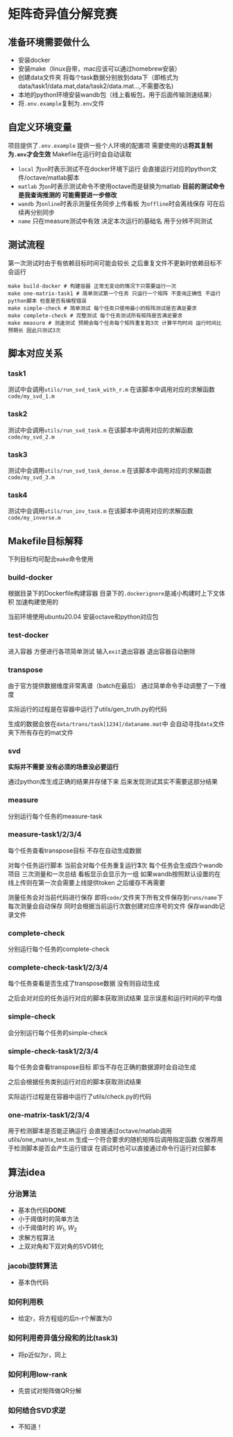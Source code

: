 # 矩阵奇异值分解竞赛
## 准备环境需要做什么
- 安装docker
- 安装make（linux自带，mac应该可以通过homebrew安装）
- 创建data文件夹 将每个task数据分别放到data下（即格式为data/task1/data.mat,data/task2/data.mat...,不需要改名)
- 本地的python环境安装wandb包（线上看板包，用于后面传输测速结果）
- 将`.env.example`复制为`.env`文件
## 自定义环境变量
项目提供了`.env.example` 提供一些个人环境的配置项 需要使用的话**将其复制为`.env`才会生效** Makefile在运行时会自动读取
- `local` 为`on`时表示测试不在docker环境下运行 会直接运行对应的python文件/octave/matlab脚本
- `matlab` 为`on`时表示测试命令不使用octave而是替换为matlab **目前的测试命令是我查询推测的 可能需要进一步修改**
- `wandb` 为`online`时表示测量任务同步上传看板 为`offline`时会离线保存 可在后续再分别同步
- `name` 只在measure测试中有效 决定本次运行的基础名 用于分辨不同测试
## 测试流程
第一次测试时由于有依赖目标时间可能会较长 之后重复文件不更新时依赖目标不会运行
```shell
make build-docker # 构建容器 正常无变动的情况下只需要运行一次
make one-matrix-task1 # 简单测试第一个任务 只运行一个矩阵 不查询正确性 不运行python脚本 检查是否有编程错误
make simple-check # 简单测试 每个任务只使用最小的矩阵测试是否满足要求
make complete-check # 完整测试 每个任务测试所有矩阵是否满足要求
make measure # 测速测试 预期会每个任务每个矩阵重复跑3次 计算平均时间 运行时间比预期长 因此只测试3次
```
## 脚本对应关系
### task1
测试中会调用`utils/run_svd_task_with_r.m` 在该脚本中调用对应的求解函数`code/my_svd_1.m`
### task2
测试中会调用`utils/run_svd_task.m` 在该脚本中调用对应的求解函数`code/my_svd_2.m`
### task3
测试中会调用`utils/run_svd_task_dense.m` 在该脚本中调用对应的求解函数`code/my_svd_3.m`
### task4
测试中会调用`utils/run_inv_task.m` 在该脚本中调用对应的求解函数`code/my_inverse.m`

## Makefile目标解释
下列目标均可配合`make`命令使用
### build-docker
根据目录下的Dockerfile构建容器 目录下的`.dockerignore`是减小构建时上下文体积 加速构建使用的

当前环境使用ubuntu20.04 安装octave和python对应包 
### test-docker
进入容器 方便进行各项简单测试 输入`exit`退出容器 退出容器自动删除
### transpose
由于官方提供数据维度非常离谱（batch在最后） 通过简单命令手动调整了一下维度

实际运行的过程是在容器中运行了utils/gen_truth.py的代码

生成的数据会放在`data/trans/task[1234]/dataname.mat`中 会自动寻找`data`文件夹下所有存在的mat文件
### svd
**实际并不需要 没有必须的场景没必要运行** 

通过python库生成正确的结果并存储下来 后来发现测试其实不需要这部分结果
### measure
分别运行每个任务的measure-task
### measure-task1/2/3/4
每个任务查看transpose目标 不存在自动生成数据

对每个任务运行脚本 当前会对每个任务重复运行**3**次 每个任务会生成四个wandb项目 三次测量和一次总结 看板显示会显示为一组 如果wandb按照默认设置的在线上传则在第一次会需要上线提供token 之后缓存不再需要

测量任务会对当前代码进行保存 即将`code/`文件夹下所有文件保存到`runs/name`下 每次测量会自动保存 同时会根据当前运行次数创建对应序号的文件 保存wandb记录文件
### complete-check
分别运行每个任务的complete-check
### complete-check-task1/2/3/4
每个任务查看是否生成了transpose数据 没有则自动生成

之后会对对应的任务运行对应的脚本获取测试结果 显示误差和运行时间的平均值
### simple-check
会分别运行每个任务的simple-check
### simple-check-task1/2/3/4
每个任务会查看transpose目标 即当不存在正确的数据源时会自动生成

之后会根据任务类别运行对应的脚本获取测试结果 

实际运行过程是在容器中运行了utils/check.py的代码
### one-matrix-task1/2/3/4
用于检测脚本是否能正确运行 会直接通过octave/matlab调用utils/one_matrix_test.m 生成一个符合要求的随机矩阵后调用指定函数 仅推荐用于检测脚本是否会产生运行错误 在调试时也可以直接通过命令行运行对应脚本

## 算法idea
### 分治算法
- 基本伪代码**DONE**
- 小于阈值时的简单方法
- 小于阈值时的 $W_1$, $W_2$
- 求解方程算法
- 上双对角和下双对角的SVD转化
### jacobi旋转算法
- 基本伪代码
### 如何利用秩
- 给定r，将方程组的后n-r个解置为0
### 如何利用奇异值分段和的比(task3)
- 将p近似为r，同上
### 如何利用low-rank
- 先尝试对矩阵做QR分解
### 如何结合SVD求逆
- 不知道！


